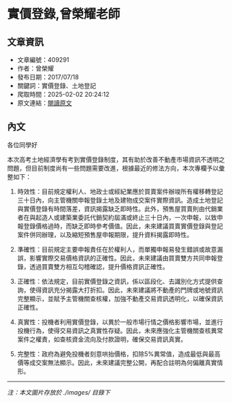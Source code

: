 # 實價登錄,曾榮耀老師

## 文章資訊
- 文章編號：409291
- 作者：曾榮耀
- 發布日期：2017/07/18
- 關鍵詞：實價登錄、土地登記
- 爬取時間：2025-02-02 20:24:12
- 原文連結：[閱讀原文](https://real-estate.get.com.tw/Columns/detail.aspx?no=409291)

## 內文
各位同學好

本次高考土地經濟學有考到實價登錄制度，其有助於改善不動產市場資訊不透明之問題，但目前制度尚有一些問題需要改進，根據最近的修法方向，本次專欄予以彙整如下：

1. 時效性：目前規定權利人、地政士或經紀業應於買賣案件辦竣所有權移轉登記三十日內，向主管機關申報登錄土地及建物成交案件實際資訊。造成土地登記與實價登錄有時間落差，資訊揭露缺乏即時性。此外，預售屋買賣則由代銷業者在與起造人或建築業委託代銷契約屆滿或終止三十日內，一次申報，以致申報登錄價格過時，而缺乏即時參考價值。因此，未來建議買賣實價登錄與登記案件併同辦理，以及縮短預售屋申報期限，提升資料揭露即時性。

2. 準確性：目前規定主要申報責任在於權利人，而單獨申報易發生錯誤或故意漏誤，影響實際交易價格資訊的正確性。因此，未來建議由買賣雙方共同申報登錄，透過買賣雙方相互勾稽確認，提升價格資訊正確性。

3. 正確性：依法規定，目前實價登錄之資訊，係以區段化、去識別化方式提供查詢，使得資訊充分揭露大打折扣。因此，未來建議將不動產的門牌或地號資訊完整顯示，並賦予主管機關查核權，加強不動產交易資訊透明化，以確保資訊正確性。

4. 真實性：投機者利用實價登錄，以異於一般市場行情之價格影響市場，並進行投機行為，使得交易資訊之真實性存疑。因此，未來應強化主管機關查核異常案件之權責，如查核資金流向及付款證明，確保交易資訊真實。

5. 完整性：政府為避免投機者刻意哄抬價格，扣除5%異常值，造成最低與最高價等成交案無法顯示。因此，未來建議完整公開，再配合註明為何偏離真實情形。
---
*注：本文圖片存放於 ./images/ 目錄下*
